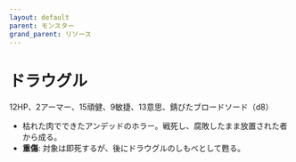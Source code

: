 ```yaml
---
layout: default
parent: モンスター
grand_parent: リソース
---
```


# ドラウグル

12HP、2アーマー、15頑健、9敏捷、13意思、錆びたブロードソード（d8）

- 枯れた肉でできたアンデッドのホラー。戦死し、腐敗したまま放置された者から成る。
- **重傷**: 対象は即死するが、後にドラウグルのしもべとして甦る。
